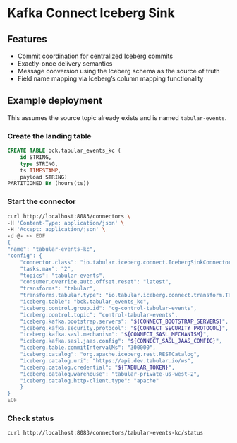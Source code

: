 # Kafka Connect Iceberg Sink

## Features
* Commit coordination for centralized Iceberg commits
* Exactly-once delivery semantics
* Message conversion using the Iceberg schema as the source of truth
* Field name mapping via Iceberg’s column mapping functionality

## Example deployment

This assumes the source topic already exists and is named `tabular-events`.

### Create the landing table
```sql
CREATE TABLE bck.tabular_events_kc (
    id STRING,
    type STRING,
    ts TIMESTAMP,
    payload STRING)
PARTITIONED BY (hours(ts))
```
### Start the connector
```bash
curl http://localhost:8083/connectors \
-H 'Content-Type: application/json' \
-H 'Accept: application/json' \
-d @- << EOF
{
"name": "tabular-events-kc",
"config": {
    "connector.class": "io.tabular.iceberg.connect.IcebergSinkConnector",
    "tasks.max": "2",
    "topics": "tabular-events",
    "consumer.override.auto.offset.reset": "latest",
    "transforms": "tabular",
    "transforms.tabular.type": "io.tabular.iceberg.connect.transform.TabularEventTransform",
    "iceberg.table": "bck.tabular_events_kc",
    "iceberg.control.group.id": "cg-control-tabular-events",
    "iceberg.control.topic": "control-tabular-events",
    "iceberg.kafka.bootstrap.servers": "${CONNECT_BOOTSTRAP_SERVERS}",
    "iceberg.kafka.security.protocol": "${CONNECT_SECURITY_PROTOCOL}",
    "iceberg.kafka.sasl.mechanism": "${CONNECT_SASL_MECHANISM}",
    "iceberg.kafka.sasl.jaas.config": "${CONNECT_SASL_JAAS_CONFIG}",
    "iceberg.table.commitIntervalMs": "300000",
    "iceberg.catalog": "org.apache.iceberg.rest.RESTCatalog",
    "iceberg.catalog.uri": "https://api.dev.tabular.io/ws",
    "iceberg.catalog.credential": "${TABULAR_TOKEN}",
    "iceberg.catalog.warehouse": "tabular-private-us-west-2",
    "iceberg.catalog.http-client.type": "apache"
    }
}
EOF
```
### Check status
```bash
curl http://localhost:8083/connectors/tabular-events-kc/status
```
